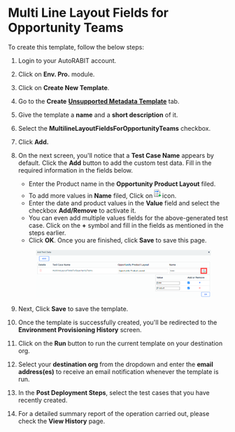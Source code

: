 # Multi Line Layout Fields for Opportunity Teams

To create this template, follow the below steps:

1. Login to your AutoRABIT account.
2. Click on **Env. Pro.** module.
3. Click on **Create New Template**.
4. Go to the **Create** [**Unsupported Metadata Template**](./) tab.
5. Give the template a **name** and a **short description** of it.
6. Select the **MultilineLayoutFieldsForOpportunityTeams** checkbox.
7. Click **Add.**
8.  On the next screen, you'll notice that a **Test Case Name** appears by default. Click the **Add** button to add the custom test data. Fill in the required information in the fields below.

    * Enter the Product name in the **Opportunity Product Layout** filed.
    * To add more values in **Name** filed, Click on![](<../../../../../.gitbook/assets/image (2) (1) (1) (1) (1) (1) (1) (1) (1) (1) (1) (1) (1) (1) (1) (1) (1) (1) (1) (1) (1) (1) (1) (1) (1) (1) (1) (1) (1) (1) (1) (1) (1) (1) (1) (1) (1) (1) (1) (1).png>)icon.
    * Enter the date and product values in the **Value** field and select the checkbox **Add/Remove** to activate it.
    * You can even add multiple values fields for the above-generated test case. Click on the **+** symbol and fill in the fields as mentioned in the steps earlier.&#x20;
    * Click **OK**. Once you are finished, click **Save** to save this page.

    <figure><img src="../../../../../.gitbook/assets/image (3) (1) (1) (1) (1) (1) (1) (1) (1) (1) (1) (1) (1) (1) (1) (1) (1) (1) (1) (1) (1) (1) (1) (1) (1) (1) (1) (1) (1) (1) (1) (1) (1) (1) (1) (1).png" alt=""><figcaption></figcaption></figure>
9. Next, Click **Save** to save the template.
10. Once the template is successfully created, you'll be redirected to the **Environment Provisioning History** screen.
11. Click on the **Run** button to run the current template on your destination org.
12. Select your **destination org** from the dropdown and enter the **email address(es)** to receive an email notification whenever the template is run.
13. In the **Post Deployment Steps**, select the test cases that you have recently created.&#x20;
14. For a detailed summary report of the operation carried out, please check the **View History** page.
